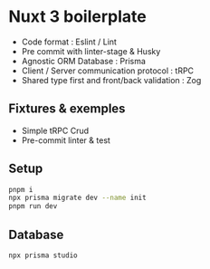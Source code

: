 # Nuxt 3 boilerplate

- Code format : Eslint /   Lint
- Pre commit with linter-stage & Husky
- Agnostic ORM Database : Prisma
- Client / Server communication protocol : tRPC
- Shared type first and front/back validation : Zog 

## Fixtures & exemples

- Simple tRPC Crud
- Pre-commit linter & test

## Setup

```bash
pnpm i
npx prisma migrate dev --name init
pnpm run dev
```

## Database

```bash
npx prisma studio
```
